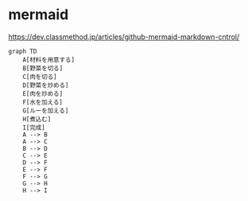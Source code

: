 # mermaid
https://dev.classmethod.jp/articles/github-mermaid-markdown-cntrol/
```mermaid
graph TD
    A[材料を用意する]
    B[野菜を切る]
    C[肉を切る]
    D[野菜を炒める]
    E[肉を炒める]
    F[水を加える]
    G[ルーを加える]
    H[煮込む]
    I[完成]
    A --> B
    A --> C
    B --> D
    C --> E
    D --> F
    E --> F
    F --> G
    G --> H
    H --> I
```
